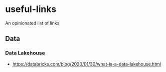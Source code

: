 # useful-links
An opinionated list of links

## Data
### Data Lakehouse
- https://databricks.com/blog/2020/01/30/what-is-a-data-lakehouse.html
